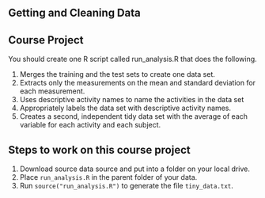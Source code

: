 ## Getting and Cleaning Data

## Course Project

You should create one R script called run_analysis.R that does the following.

1. Merges the training and the test sets to create one data set.
2. Extracts only the measurements on the mean and standard deviation for each measurement.
3. Uses descriptive activity names to name the activities in the data set
4. Appropriately labels the data set with descriptive activity names.
5. Creates a second, independent tidy data set with the average of each variable for each activity and each subject.

## Steps to work on this course project

1. Download source data source and put into a folder on your local drive.
2. Place ```run_analysis.R``` in the parent folder of your data.
3. Run ```source("run_analysis.R")``` to generate the file ```tiny_data.txt```.